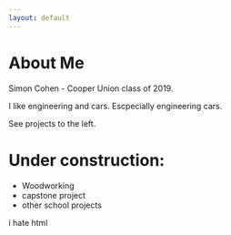 ```yaml
---
layout: default
---
```

# About Me

Simon Cohen - Cooper Union class of 2019.

I like engineering and cars. Escpecially engineering cars.

See projects to the left.

# Under construction:

<ul>
	<li> Woodworking </li>
	<li> capstone project </li>
	<li> other school projects </li>
</ul>
i hate html